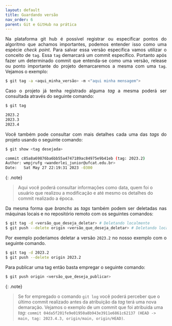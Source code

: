 ```yaml
---
layout: default
title: Guardando versão
nav_order: 6
parent: Git e GitHub na prática
---
```


<p align = "justify">
  Na plataforma git hub é possível registrar ou especificar pontos do algoritmo que achamos importantes, podemos entender isso como uma espécie <i>check point</i>. Para salvar essa versão especifica vamos utilizar o conceito de <code>tag</code>. Essa <code>tag</code> demarcará um commit específico. Portanto após fazer um determinado commit que entenda-se como uma versão, release ou ponto importante do projeto demarcaremos a mesma com uma <code>tag</code>. Vejamos o exemplo:
</p>

```bash
$ git tag -a <aqui_minha_versão> -m <"aqui minha mensagem">
```
<p align = "justify">
  Caso o projeto já tenha registrado alguma <i>tag</i> a mesma poderá ser consultada através do seguinte comando:
</p>

```bash
$ git tag
```
```bash
2023.2
2023.3
2023.4
```

<p align = "justify">
  Você também pode consultar com mais detalhes cada uma das <i>tags</i> do projeto usando o seguinte comando:
</p>

```bash
$ git show <tag desejada>
```
```bash
commit c85a8a69876ba6bb55a4747189ac84975e9b41eb (tag: 2023.2)
Author: wmpjrufg <wanderlei_junior@ufcat.edu.br>
Date:   Sat May 27 22:19:31 2023 -0300
```
{: .note} 
> Aqui você poderá consultar informações como data, quem foi o usuário que realizou a modificação e até mesmo os detalhes do commit realizado a época.

<p align = "justify">
  Da mesma forma que <i>branchs</i> as <i>tags</i> também podem ser deletadas nas máquinas locais e no repositório remoto com os seguintes comandos: 
</p>

```bash
$ git tag -d <versão_que_deseja_deletar> # Deletando localmente
$ git push --delete origin <versão_que_deseja_deletar> # Deletando localmente
```

<p align = "justify">
  Por exemplo poderiamos deletar a versão <code>2023.2</code> no nosso exemplo com o seguinte comando. 
</p>

```bash
$ git tag -d 2023.2
$ git push --delete origin 2023.2
```

<p align = "justify">
  Para publicar uma tag então basta empregar o seguinte comando:
</p>

```bash
$ git push origin <versão_que_deseja_publicar>
```
{: .note} 
> Se for empregado o comando `git log` você poderá perceber que o último commit realizado antes da atribuição da _tag_ terá uma nova demaração. Vejamos o exemplo de um commit que foi atribuida uma _tag_: `commit 04da5f201fe9e01950a8b943e3911e6861c62137 (HEAD -> main, tag: 2023.4.3, origin/main, origin/HEAD)`.
